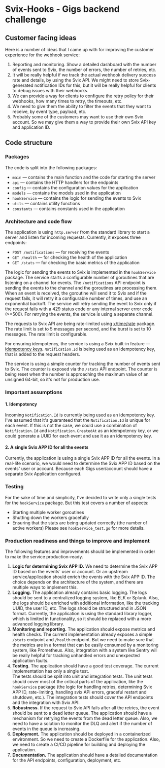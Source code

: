 # Svix-Hooks - Gigs backend challenge

## Customer facing ideas
Here is a number of ideas that I came up with for improving the customer experience for the webhook service:

1. Reporting and monitoring. Show a detailed dashboard with the number of events sent to Svix, the number of errors, 
the number of retries, etc.
2. It will be really helpful if we track the actual webhook delivery success rate and details, by using the Svix API. 
We might need to store Svix-generated notification IDs for this, but it will be really helpful for clients to 
debug issues with their webhooks.
3. We can provide a way for clients to configure the retry policy for their webhooks, how many times to retry, 
the timeouts, etc.
4. We need to give them the ability to filter the events that they want to receive, by event type, payload, etc.
5. Probably some of the customers may want to use their own Svix account. So we may give them a way to provide 
their own Svix API key and application ID.


## Code structure

### Packages 
The code is split into the following packages:
- `main` — contains the main function and the code for starting the server
- `api` — contains the HTTP handlers for the endpoints
- `config` — contains the configuration values for the application
- `models` — contains the models used in the application
- `hookService` — contains the logic for sending the events to Svix
- `utils` — contains utility functions 
- `constants` — contains constants used in the application

### Architecture and code flow
The application is using `http.server` from the standard library to start a server and listen for incoming requests. 
Currently, it exposes three endpoints: 
- `POST /notifications` — for receiving the events
- `GET /health` — for checking the health of the application
- `GET /stats` — for checking the basic metrics of the application

The logic for sending the events to Svix is implemented in the `hookService` package. The service starts a configurable 
number of goroutines that are listening on a channel for events. The `/notifications` API endpoint is sending the events 
to the channel and the goroutines are processing them. When an event is received, the goroutine will send it 
to Svix and if the request fails, it will retry it a configurable number of times, and use an exponential backoff. 
The service will retry sending the event to Svix only if the request fails with a 429 status code or any internal 
server error code (>=500). For retrying the events, the service is using a separate channel.

The requests to Svix API are being rate-limited using [x/time/rate](https://pkg.go.dev/golang.org/x/time/rate) package.
The rate limit is set to 5 messages per second, and the burst is set to 10 messages. The rate limit is configurable.

For ensuring idempotency, the service is using a Svix built-in feature — [idempotency keys](https://docs.svix.com/docs/idempotency-keys).
`Notification.Id` is being used as an idempotency key, that is added to the request headers.  

The service is using a simple counter for tracking the number of events sent to Svix. The counter is exposed via the 
`/stats` API endpoint. The counter is being reset when the number is approaching the maximum value of an unsigned 
64-bit, so it's not for production use.

### Important assumptions

#### 1. Idempotency

Incoming `Notification.Id` is currently being used as an idempotency key. I've assumed that it's guaranteed that the 
`Notification.Id` is unique for each event. If this is not the case, we could use a combination of `Notification.Id` 
and `Notification.CreatedAt` as an idempotency key, or we could generate a UUID for each event and use it as an 
idempotency key.
 
#### 2. A single Svix APP ID for all the events

Currently, the application is using a single Svix APP ID for all the events. In a real-life scenario, we would need to 
determine the Svix APP ID based on the events' user or account. Because each Gigs user/account should have a separate 
Svix Application configured.

### Testing

For the sake of time and simplicity, I've decided to write only a single tests for the `hookService` package. But this 
test covers a number of aspects:
- Starting multiple worker goroutines
- Shutting down the workers gracefully
- Ensuring that the stats are being updated correctly (the number of active workers)
Please see `hookService_test.go` for more details.

### Production readiness and things to improve and implement

The following features and improvements should be implemented in order to make the service production-ready.

1. **Logic for determining Svix APP ID.** We need to determine the Svix APP ID based on the events' user or account. Or an 
upstream service/application should enrich the events with the Svix APP ID. The choice depends on the architecture of 
the system, and there are multiple ways to implement this.
2. **Logging.** The application already contains basic logging. The logs should be sent to a centralized 
logging system, like ELK or Splunk. Also, the logs should be enriched with additional information, like the tracking UUID,
the user ID, etc. The logs should be structured and in JSON format. Currently, the application is using the standard 
library logger, which is limited in functionality, so it should be replaced with a more advanced logging library.
3. **Monitoring and reporting.** The application should expose metrics and health checks. The current implementation 
already exposes a simple `/stats` endpoint and `/health` endpoint. But we need to make sure that the metrics are in a 
format that can be easily consumed by a monitoring system, like Prometheus. Also, integration with a system like Sentry 
will be really helpful for tracking unhandled errors and unexpected application faults.
4. **Testing.** The application should have a good test coverage. The current implementation has only a single test.  
The tests should be split into unit and integration tests. The unit tests should cover most of the critical parts of 
the application, like the `hookService` package (the logic for handling retries, determining Svix APP ID, 
rate-limiting, handling svix API errors, graceful restart and shutdown, etc.). The integration tests should cover the 
API endpoints and the integration with Svix API.
5. **Robustness.** If the request to Svix API fails after all the retries, the event should be sent to a dead letter queue. 
The application should have a mechanism for retrying the events from the dead letter queue. Also, we need to have a 
solution to monitor the DLQ and alert if the number of events in the queue is increasing.
6. **Deployment.** The application should be deployed in a containerized environment. So we need to create a Dockerfile 
for the application. Also, we need to create a CI/CD pipeline for building and deploying the application. 
7. **Documentation.** The application should have a detailed documentation for the API endpoints, configuration,
deployment, etc.
